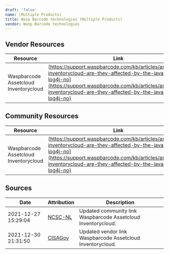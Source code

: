 ```yaml
---
draft: 'false'
name: (Multiple Products)
title: Wasp Barcode technologies (Multiple Products)
vendor: Wasp Barcode technologies
---
```


## Vendor Resources
| Resource | Link |
| --- | --- |
| Waspbarcode Assetcloud Inventorycloud | [https://support.waspbarcode.com/kb/articles/assetcloud-inventorycloud-are-they-affected-by-the-java-exploit-log4j-no](https://support.waspbarcode.com/kb/articles/assetcloud-inventorycloud-are-they-affected-by-the-java-exploit-log4j-no) |

## Community Resources
| Resource | Link |
| --- | --- |
| Waspbarcode Assetcloud Inventorycloud | [https://support.waspbarcode.com/kb/articles/assetcloud-inventorycloud-are-they-affected-by-the-java-exploit-log4j-no](https://support.waspbarcode.com/kb/articles/assetcloud-inventorycloud-are-they-affected-by-the-java-exploit-log4j-no) |


## Sources
| Date | Attribution | Description |
| --- | --- | --- |
| 2021-12-27 15:29:04 | [NCSC-NL](https://github.com/NCSC-NL/log4shell/blob/main/software/README.md) | Updated community link Waspbarcode Assetcloud Inventorycloud.  |
| 2021-12-30 21:31:50 | [CISAGov](https://raw.githubusercontent.com/cisagov/log4j-affected-db/develop/README.md) | Updated vendor link Waspbarcode Assetcloud Inventorycloud.  |
